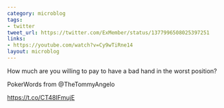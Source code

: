 ```yaml
---
category: microblog
tags:
- twitter
tweet_url: https://twitter.com/ExMember/status/1377996508025397251
links:
- https://youtube.com/watch?v=Cy9wTiRne14
layout: microblog
---
```

How much are you willing to pay to have a bad hand in the worst position?

PokerWords from @TheTommyAngelo

https://t.co/CT48IFmujE
